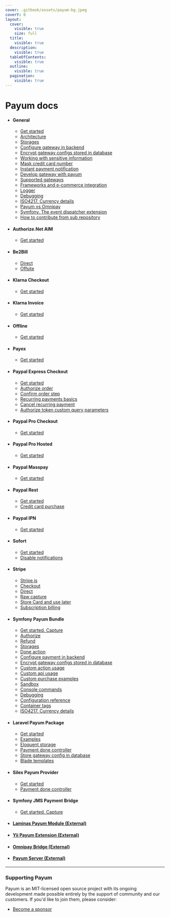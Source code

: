 ```yaml
---
cover: .gitbook/assets/payum-bg.jpeg
coverY: 0
layout:
  cover:
    visible: true
    size: full
  title:
    visible: true
  description:
    visible: true
  tableOfContents:
    visible: true
  outline:
    visible: true
  pagination:
    visible: true
---
```


# Payum docs

* #### General
  * [Get started](get-it-started.md)
  * [Architecture](the-architecture.md)
  * [Storages](storages.md)
  * [Configure gateway in backend](configure-gateway-in-backend.md)
  * [Encrypt gateway configs stored in database](encrypt-gateway-configs-stored-in-database.md)
  * [Working with sensitive information](working-with-sensitive-information.md)
  * [Mask credit card number](mask-credit-card-number.md)
  * [Instant payment notification](instant-payment-notification.md)
  * [Develop gateway with payum](develop-gateway-with-payum.md)
  * [Supported gateways](supported-gateways.md)
  * [Frameworks and e-commerce integration](frameworks-and-e-commerce-integration.md)
  * [Logger](logger.md)
  * [Debugging](debugging.md)
  * [ISO4217. Currency details](iso4217-or-currency-details.md)
  * [Payum vs Omnipay](payum-vs-omnipay.md)
  * [Symfony. The event dispatcher extension](event-dispatcher.md)
  * [How to contribute from sub repository](how-to-contribute-from-subrepository.md)
* #### Authorize.Net AIM
  * [Get started](authorize-net/aim/get-it-started.md)
* #### Be2Bill
  * [Direct](be2bill/direct.md)
  * [Offsite](be2bill/offsite.md)
* #### Klarna Checkout
  * [Get started](klarna/checkout/get-it-started.md)
* #### Klarna Invoice
  * [Get started](klarna/invoice/get-it-started.md)
* #### Offline
  * [Get started](offline/get-it-started.md)
* #### Payex
  * [Get started](payex/get-it-started.md)
* #### Paypal Express Checkout
  * [Get started](paypal/express-checkout/get-it-started.md)
  * [Authorize order](paypal/express-checkout/authorize-order.md)
  * [Confirm order step](paypal/express-checkout/confirm-order-step.md)
  * [Recurring payments basics](paypal/express-checkout/recurring-payments-basics.md)
  * [Cancel recurring payment](paypal/express-checkout/cancel-recurring-payment.md)
  * [Authorize token custom query parameters](paypal/express-checkout/authorize-token-custom-query-parameters.md)
* #### Paypal Pro Checkout
  * [Get started](paypal/pro-checkout/get-it-started.md)
* #### Paypal Pro Hosted
  * [Get started](paypal/pro-hosted/get-it-started.md)
* #### Paypal Masspay
  * [Get started](paypal/masspay/get-it-started.md)
* #### Paypal Rest
  * [Get started](paypal/rest/get-it-started.md)
  * [Credit card purchase](paypal/rest/credit-card-purchase.md)
* #### Paypal IPN
  * [Get started](paypal/ipn/get-it-started.md)
* #### Sofort
  * [Get started](sofort/get-it-started.md)
  * [Disable notifications](sofort/disable-notifications.md)
* #### Stripe
  * [Stripe.js](stripe/js.md)
  * [Checkout](stripe/checkout.md)
  * [Direct](stripe/direct.md)
  * [Raw capture](stripe/raw-capture.md)
  * [Store Card and use later](stripe/store-card-and-use-later.md)
  * [Subscription billing](stripe/subscription-billing.md)
* #### Symfony Payum Bundle
  * [Get started. Capture](symfony/get-it-started.md)
  * [Authorize](symfony/authorize.md)
  * [Refund](symfony/refund.md)
  * [Storages](symfony/storages.md)
  * [Done action](symfony/purchase-done-action.md)
  * [Configure payment in backend](symfony/configure-payment-in-backend.md)
  * [Encrypt gateway configs stored in database](symfony/encrypt-gateway-configs-stored-in-database.md)
  * [Custom action usage](symfony/custom-action-usage.md)
  * [Custom api usage](symfony/custom-api-usage.md)
  * [Custom purchase examples](symfony/custom-purchase-examples.md)
  * [Sandbox](symfony/sandbox.md)
  * [Console commands](symfony/console-commands.md)
  * [Debugging](symfony/debugging.md)
  * [Configuration reference](symfony/configuration-reference.md)
  * [Container tags](symfony/container-tags.md)
  * [ISO4217. Currency details](symfony/iso4217-or-currency-details.md)
* #### Laravel Payum Package
  * [Get started](laravel/get-it-started.md)
  * [Examples](laravel/examples.md)
  * [Eloquent storage](laravel/eloquent-storage.md)
  * [Payment done controller](laravel/payment-done-controller.md)
  * [Store gateway config in database](laravel/store-gateway-config-in-database.md)
  * [Blade templates](laravel/blade-templating.md)
* #### Silex Payum Provider
  * [Get started](silex/get-it-started.md)
  * [Payment done controller](silex/payment-done-controller.md)
* #### Symfony JMS Payment Bridge
  * [Get started. Capture](jms-payment-bridge/get-it-started.md)
* #### [Laminas Payum Module (External)](https://github.com/Payum/PayumModule)
* #### [Yii Payum Extension (External)](https://github.com/Payum/PayumYiiExtension)
* #### [Omnipay Bridge (External)](https://github.com/Payum/OmnipayBridge)
* #### [Payum Server (External)](https://github.com/Payum/PayumServer)

***

### Supporting Payum

Payum is an MIT-licensed open source project with its ongoing development made possible entirely by the support of community and our customers. If you'd like to join them, please consider:

* [Become a sponsor](https://github.com/sponsors/Payum)
